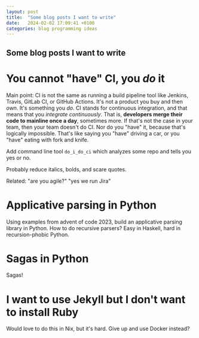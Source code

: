 ```yaml
---
layout: post
title:  "Some blog posts I want to write"
date:   2024-02-02 17:09:41 +0100
categories: blog programming ideas
---
```


## Some blog posts I want to write
# You cannot "have" CI, you *do* it
Main point: CI is not the same as running a build pipeline tool like Jenkins, Travis, GitLab CI, or GitHub Actions. It's not a product you buy and then *own*. It's something you *do*. CI stands for continuous integration, and that means that you *integrate continuously*. That is, **developers merge their code to mainline once a day**, sometimes more. If that's not the case in your team, then your team doesn't do CI. Nor do you "have" it, because that's logically impossible. That's like saying you "have" driving a car, or you "have" eating with fork and knife.

Add command line tool `do_i_do_ci` which analyzes some repo and tells you yes or no.

Probably reduce italics, bolds, and scare quotes.

Related: "are you agile?" "yes we run Jira"

# Applicative parsing in Python
Using examples from advent of code 2023, build an applicative parsing library in Python. How to do recursive parsers? Easy in Haskell, hard in recursion-phobic Python.

# Sagas in Python
Sagas!

# I want to use Jekyll but I don't want to install Ruby
Would love to do this in Nix, but it's hard. Give up and use Docker instead?
